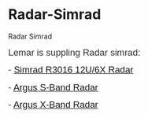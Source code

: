 # Radar-Simrad
Radar Simrad
<p><span style="font-size: 14.0pt; line-height: 115%; font-family: 'Helvetica','sans-serif'; color: #333333; background: white;">Lemar is suppling Radar simrad:</span></p>
<p><span style="font-size: 14.0pt; line-height: 115%; font-family: 'Helvetica','sans-serif'; color: #333333; background: white;">- <a href="http://lemarsg.com/our-products/radars/simrad/simrad-r3016-12u-6x-radar">Simrad R3016 12U/6X Radar</a></span></p>
<p><span style="font-size: 14.0pt; line-height: 115%; font-family: 'Helvetica','sans-serif'; color: #333333; background: white;">- <a href="http://lemarsg.com/our-products/radars/simrad/argus-sband-radar">Argus S-Band Radar</a></span></p>
<p><span style="font-size: 14.0pt; line-height: 115%; font-family: 'Helvetica','sans-serif'; color: #333333; background: white;">- <a href="http://lemarsg.com/our-products/radars/simrad/argus-xband-radar">Argus X-Band Radar</a></span></p>
